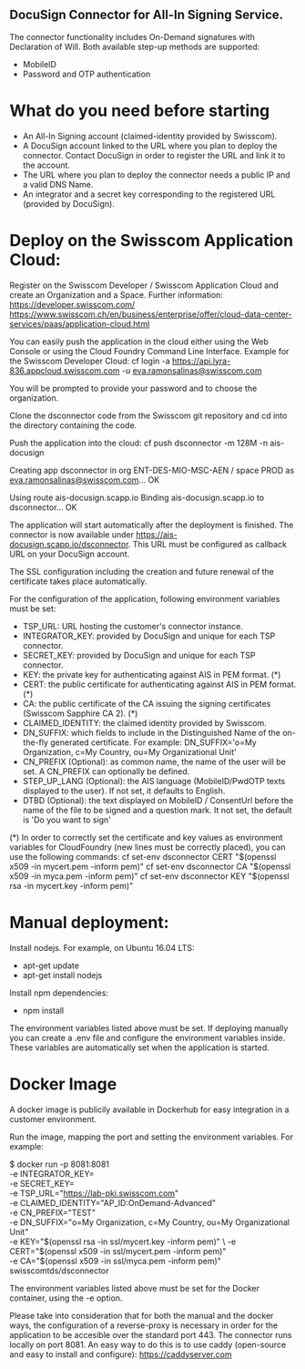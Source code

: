 ## DocuSign Connector for All-In Signing Service.
The connector functionality includes On-Demand signatures with Declaration of Will. Both available step-up methods are supported:
- MobileID
-  Password and OTP authentication

# What do you need before starting
- An All-In Signing account (claimed-identity provided by Swisscom).
- A DocuSign account linked to the URL where you plan to deploy the connector. Contact DocuSign in order to register the URL and link it to the account.
- The URL where you plan to deploy the connector needs a public IP and a valid DNS Name.
- An integrator and a secret key corresponding to the registered URL (provided by DocuSign).

# Deploy on the Swisscom Application Cloud:
Register on the Swisscom Developer / Swisscom Application Cloud and create an Organization and a Space. Further information:
https://developer.swisscom.com/
https://www.swisscom.ch/en/business/enterprise/offer/cloud-data-center-services/paas/application-cloud.html

You can easily push the application in the cloud either using the Web Console or using the Cloud Foundry Command Line Interface. Example for the Swisscom Developer Cloud:
cf login -a https://api.lyra-836.appcloud.swisscom.com -u eva.ramonsalinas@swisscom.com

You will be prompted to provide your password and to choose the organization.

Clone the dsconnector code from the Swisscom git repository and cd into the directory containing the code.

Push the application into the cloud:
cf push dsconnector -m 128M -n ais-docusign

Creating app dsconnector in org ENT-DES-MIO-MSC-AEN / space PROD as eva.ramonsalinas@swisscom.com...
OK

Using route ais-docusign.scapp.io
Binding ais-docusign.scapp.io to dsconnector...
OK

The application will start automatically after the deployment is finished. The connector is now available under https://ais-docusign.scapp.io/dsconnector. This URL must be configured as callback URL on your DocuSign account.

The SSL configuration including the creation and future renewal of the certificate takes place automatically.

For the configuration of the application, following environment variables must be set:
- TSP_URL: URL hosting the customer's connector instance.
- INTEGRATOR_KEY: provided by DocuSign and unique for each TSP connector.
- SECRET_KEY: provided by DocuSign and unique for each TSP connector.
- KEY: the private key for authenticating against AIS in PEM format. (*)
- CERT: the public certificate for authenticating against AIS in PEM format. (*)
- CA: the public certificate of the CA issuing the signing certificates (Swisscom Sapphire CA 2). (*)
- CLAIMED_IDENTITY: the claimed identity provided by Swisscom.
- DN_SUFFIX: which fields to include in the Distinguished Name of the on-the-fly generated certificate. 
For example:
DN_SUFFIX='o=My Organization, c=My Country, ou=My Organizational Unit'
- CN_PREFIX (Optional): as common name, the name of the user will be set. A CN_PREFIX can optionally be defined.
- STEP_UP_LANG (Optional): the AIS language (MobileID/PwdOTP texts displayed to the user). If not set, it defaults to English.
- DTBD (Optional): the text displayed on MobileID / ConsentUrl before the name of the file to be signed and a question mark. It not set, the default is 'Do you want to sign'

(*) In order to correctly set the certificate and key values as environment variables for CloudFoundry (new lines must be correctly placed), you can use the following commands:
cf set-env dsconnector CERT "$(openssl x509 -in mycert.pem -inform pem)"
cf set-env dsconnector CA "$(openssl x509 -in myca.pem -inform pem)"
cf set-env dsconnector KEY "$(openssl rsa -in mycert.key -inform pem)"

# Manual deployment:
Install nodejs. For example, on Ubuntu 16.04 LTS: 
- apt-get update
- apt-get install nodejs

Install npm dependencies:
- npm install

The environment variables listed above must be set. If deploying manually you can create a .env file and configure the environment variables inside. These variables are automatically set when the application is started. 

# Docker Image
A docker image is publicily available in Dockerhub for easy integration in a customer environment.

Run the image, mapping the port and setting the environment variables. For example:

$ docker run -p 8081:8081 \
	-e INTEGRATOR_KEY=<your integrator key> \
        -e SECRET_KEY=<your secret key> \
        -e TSP_URL="https://lab-pki.swisscom.com" \
        -e CLAIMED_IDENTITY="AP_ID:OnDemand-Advanced" \
        -e CN_PREFIX="TEST" \
        -e DN_SUFFIX="o=My Organization, c=My Country, ou=My Organizational Unit" \
        -e KEY="$(openssl rsa -in ssl/mycert.key -inform pem)" \
        -e CERT="$(openssl x509 -in ssl/mycert.pem -inform pem)" \
        -e CA="$(openssl x509 -in ssl/myca.pem -inform pem)" \
        swisscomtds/dsconnector

The environment variables listed above must be set for the Docker container, using the -e option.

Please take into consideration that for both the manual and the docker ways, the configuration of a reverse-proxy is necessary in order for the application to be accesible over the standard port 443. The connector runs locally on port 8081. An easy way to do this is to use caddy (open-source and easy to install and configure):
https://caddyserver.com




